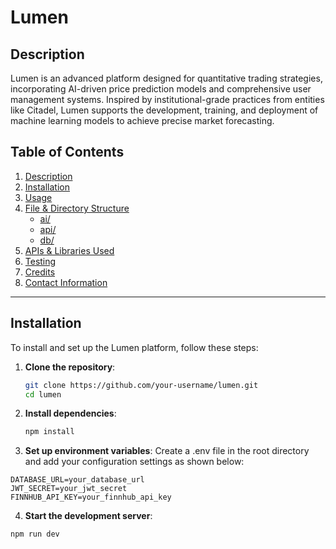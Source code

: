 # Lumen

## Description <a name="description"></a>

Lumen is an advanced platform designed for quantitative trading strategies, incorporating AI-driven price prediction models and comprehensive user management systems. Inspired by institutional-grade practices from entities like Citadel, Lumen supports the development, training, and deployment of machine learning models to achieve precise market forecasting.

## Table of Contents <a name="table-of-contents"></a>

1. [Description](#description)
2. [Installation](#installation)
3. [Usage](#usage)
4. [File & Directory Structure](#file-directory-structure)
   - [ai/](ai)
   - [api/](#api)
   - [db/](#db)
5. [APIs & Libraries Used](#api)
6. [Testing](#testing)
7. [Credits](#credits)
8. [Contact Information](#contact-information)

---

## Installation <a name="installation"></a>

To install and set up the Lumen platform, follow these steps:

1. **Clone the repository**:

   ```sh
   git clone https://github.com/your-username/lumen.git
   cd lumen
   ```

2. **Install dependencies**:

   ```sh
   npm install
   ```

3. **Set up environment variables**:
   Create a .env file in the root directory and add your configuration settings as shown below:

```env
DATABASE_URL=your_database_url
JWT_SECRET=your_jwt_secret
FINNHUB_API_KEY=your_finnhub_api_key
```

4. **Start the development server**:

```sh
npm run dev
```
